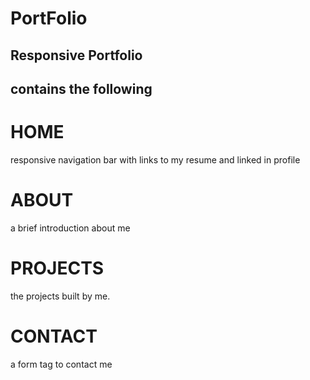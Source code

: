 # PortFolio

## Responsive Portfolio

## contains the following

# HOME

responsive navigation bar with links to my resume and linked in profile

# ABOUT

a brief introduction about me

# PROJECTS

the projects built by me.

# CONTACT

a form tag to contact me
